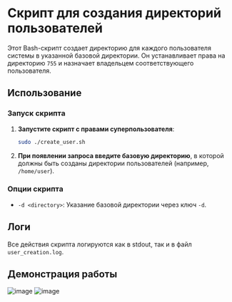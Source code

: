 # Скрипт для создания директорий пользователей

Этот Bash-скрипт создает директорию для каждого пользователя системы в указанной базовой директории. Он устанавливает права на директорию `755` и назначает владельцем соответствующего пользователя.

## Использование

### Запуск скрипта


1. **Запустите скрипт с правами суперпользователя**:
    ```bash
    sudo ./create_user.sh
    ```

2. **При появлении запроса введите базовую директорию**, в которой должны быть созданы директории пользователей (например, `/home/user`).

### Опции скрипта

- `-d <directory>`: Указание базовой директории через ключ `-d`.

## Логи

Все действия скрипта логируются как в stdout, так и в файл `user_creation.log`.

## Демонстрация работы

![image](https://github.com/PavelShumbasov/devops/assets/80177277/07c97f13-ad08-4e09-9f13-15d8d5de81a9)
![image](https://github.com/PavelShumbasov/devops/assets/80177277/b23f1312-1759-4274-94f3-4af86c1938a6)



